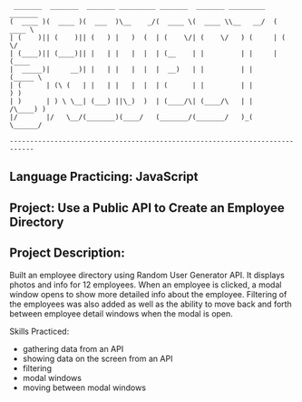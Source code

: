 ```
 _______  _______  _______ _________ _______  _______ _________   _______ 
(  ____ )(  ____ )(  ___  )\__    _/(  ____ \(  ____ \\__   __/  (  ____ \
| (    )|| (    )|| (   ) |   )  (  | (    \/| (    \/   ) (     | (    \/
| (____)|| (____)|| |   | |   |  |  | (__    | |         | |     | (____  
|  _____)|     __)| |   | |   |  |  |  __)   | |         | |     (_____ \ 
| (      | (\ (   | |   | |   |  |  | (      | |         | |           ) )
| )      | ) \ \__| (___) ||\_)  )  | (____/\| (____/\   | |     /\____) )
|/       |/   \__/(_______)(____/   (_______/(_______/   )_(     \______/ 
                                                                                   
----------------------------------------------------------------------------
```
## Language Practicing: JavaScript
## Project: Use a Public API to Create an Employee Directory
## Project Description:
Built an employee directory using Random User Generator API. It displays photos and info for 12 employees. When an employee is clicked, a modal window opens to show more detailed info about the employee. Filtering of the employees was also added as well as the ability to move back and forth between employee detail windows when the modal is open.


Skills Practiced:
- gathering data from an API
- showing data on the screen from an API
- filtering
- modal windows
- moving between modal windows
